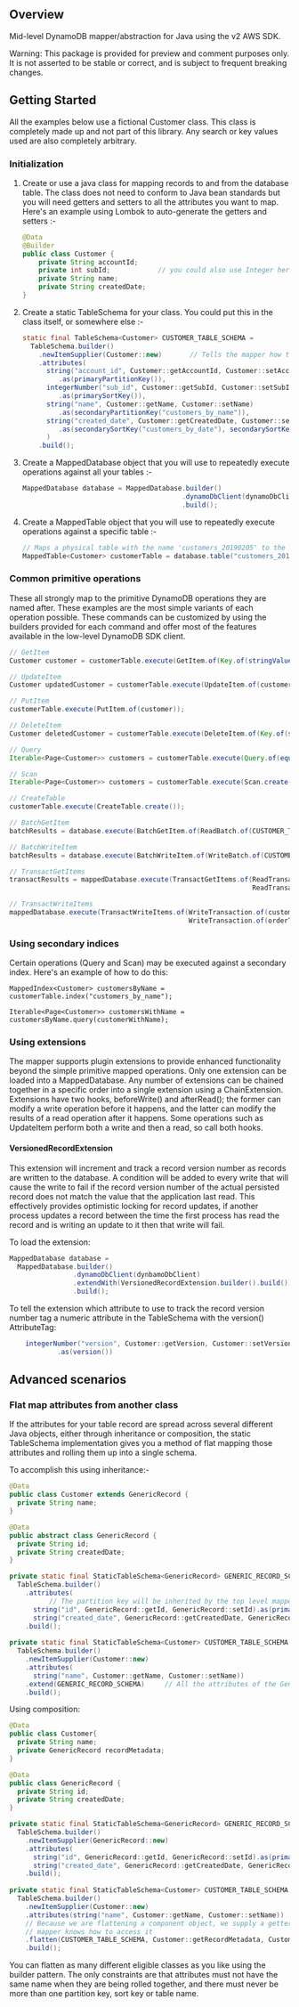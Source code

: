 ## Overview

Mid-level DynamoDB mapper/abstraction for Java using the v2 AWS SDK.

Warning: This package is provided for preview and comment purposes only.
It is not asserted to be stable or correct, and is subject to frequent
breaking changes.

## Getting Started
All the examples below use a fictional Customer class. This class is
completely made up and not part of this library. Any search or key
values used are also completely arbitrary.

### Initialization
1. Create or use a java class for mapping records to and from the
   database table. The class does not need to conform to Java bean
   standards but you will need getters and setters to all the attributes
   you want to map. Here's an example using Lombok to auto-generate the
   getters and setters :-
   ```java
   @Data
   @Builder
   public class Customer {
       private String accountId;
       private int subId;            // you could also use Integer here
       private String name;
       private String createdDate;
   }
   ```
   
2. Create a static TableSchema for your class. You could put this in the
   class itself, or somewhere else :-
   ```java
   static final TableSchema<Customer> CUSTOMER_TABLE_SCHEMA =
     TableSchema.builder()
       .newItemSupplier(Customer::new)       // Tells the mapper how to make new objects when reading items
       .attributes(
         string("account_id", Customer::getAccountId, Customer::setAccountId)
            .as(primaryPartitionKey()),                                                  // primary partition key         
         integerNumber("sub_id", Customer::getSubId, Customer::setSubId)
            .as(primarySortKey()),                                                       // primary sort key
         string("name", Customer::getName, Customer::setName)
            .as(secondaryPartitionKey("customers_by_name")),                             // GSI partition key
         string("created_date", Customer::getCreatedDate, Customer::setCreatedDate)
            .as(secondarySortKey("customers_by_date"), secondarySortKey("customers_by_name"))    // Sort key for both the LSI and the GSI
         )
       .build();
   ```
   
3. Create a MappedDatabase object that you will use to repeatedly
   execute operations against all your tables :- 
   ```java
   MappedDatabase database = MappedDatabase.builder()
                                           .dynamoDbClient(dynamoDbClient)
                                           .build();
   ```
4. Create a MappedTable object that you will use to repeatedly execute
  operations against a specific table :-
   ```java
   // Maps a physical table with the name 'customers_20190205' to the schema
   MappedTable<Customer> customerTable = database.table("customers_20190205", CUSTOMER_TABLE_SCHEMA);
   ```
 
### Common primitive operations
These all strongly map to the primitive DynamoDB operations they are
named after. These examples are the most simple variants of each
operation possible. These commands can be customized by using the
builders provided for each command and offer most of the features
available in the low-level DynamoDB SDK client.

   ```java
   // GetItem
   Customer customer = customerTable.execute(GetItem.of(Key.of(stringValue("a123"))));
   
   // UpdateItem
   Customer updatedCustomer = customerTable.execute(UpdateItem.of(customer));
   
   // PutItem
   customerTable.execute(PutItem.of(customer));
   
   // DeleteItem
   Customer deletedCustomer = customerTable.execute(DeleteItem.of(Key.of(stringValue("a123"), numberValue(456))));
   
   // Query
   Iterable<Page<Customer>> customers = customerTable.execute(Query.of(equalTo(Key.of(stringValue("a123")))));
   
   // Scan
   Iterable<Page<Customer>> customers = customerTable.execute(Scan.create());
   
   // CreateTable
   customerTable.execute(CreateTable.create());
   
   // BatchGetItem
   batchResults = database.execute(BatchGetItem.of(ReadBatch.of(CUSTOMER_TABLE, GetItem.of(key1), GetItem.of(key2), GetItem.of(key3)));
   
   // BatchWriteItem
   batchResults = database.execute(BatchWriteItem.of(WriteBatch.of(CUSTOMER_TABLE, PutItem.of(item), DeleteItem.of(key1), DeleteItem.of(key2))));
   
   // TransactGetItems
   transactResults = mappedDatabase.execute(TransactGetItems.of(ReadTransaction.of(customerTable, GetItem.of(key1)),
                                                                ReadTransaction.of(orderTable, GetItem.of(key2)));
   
   // TransactWriteItems
   mappedDatabase.execute(TransactWriteItems.of(WriteTransaction.of(customerTable, UpdateItem.of(customer)),
                                                WriteTransaction.of(orderTable, ConditionCheck.of(orderKey, conditionExpression)));
```
   
### Using secondary indices
Certain operations (Query and Scan) may be executed against a secondary
index. Here's an example of how to do this:
   ```
   MappedIndex<Customer> customersByName = customerTable.index("customers_by_name");
       
   Iterable<Page<Customer>> customersWithName = customersByName.query(customerWithName);
   ```

### Using extensions
The mapper supports plugin extensions to provide enhanced functionality
beyond the simple primitive mapped operations. Only one extension can be
loaded into a MappedDatabase. Any number of extensions can be chained
together in a specific order into a single extension using a
ChainExtension. Extensions have two hooks, beforeWrite() and
afterRead(); the former can modify a write operation before it happens,
and the latter can modify the results of a read operation after it
happens. Some operations such as UpdateItem perform both a write and
then a read, so call both hooks.

#### VersionedRecordExtension

This extension will increment and track a record version number as
records are written to the database. A condition will be added to every
write that will cause the write to fail if the record version number of
the actual persisted record does not match the value that the
application last read. This effectively provides optimistic locking for
record updates, if another process updates a record between the time the
first process has read the record and is writing an update to it then
that write will fail. 

To load the extension:
```java
MappedDatabase database = 
  MappedDatabase.builder()
                .dynamoDbClient(dynbamoDbClient)
                .extendWith(VersionedRecordExtension.builder().build())
                .build();
```

To tell the extension which attribute to use to track the record version
number tag a numeric attribute in the TableSchema with the version()
AttributeTag:
```java
    integerNumber("version", Customer::getVersion, Customer::setVersion)
            .as(version())                               
```

## Advanced scenarios
### Flat map attributes from another class
If the attributes for your table record are spread across several
different Java objects, either through inheritance or composition, the
static TableSchema implementation gives you a method of flat mapping
those attributes and rolling them up into a single schema.

To accomplish this using inheritance:-
```java
@Data
public class Customer extends GenericRecord {
  private String name;
}

@Data
public abstract class GenericRecord {
  private String id;
  private String createdDate;
}

private static final StaticTableSchema<GenericRecord> GENERIC_RECORD_SCHEMA =
  TableSchema.builder()
    .attributes(
          // The partition key will be inherited by the top level mapper
      string("id", GenericRecord::getId, GenericRecord::setId).as(primaryPartitionKey()),
      string("created_date", GenericRecord::getCreatedDate, GenericRecord::setCreatedDate))
    .build();
    
private static final StaticTableSchema<Customer> CUSTOMER_TABLE_SCHEMA =
  TableSchema.builder()
    .newItemSupplier(Customer::new)
    .attributes(
      string("name", Customer::getName, Customer::setName))
    .extend(GENERIC_RECORD_SCHEMA)     // All the attributes of the GenericRecord schema are added to Customer
    .build();
```

Using composition:
```java
@Data
public class Customer{
  private String name;
  private GenericRecord recordMetadata;
}

@Data
public class GenericRecord {
  private String id;
  private String createdDate;
}

private static final StaticTableSchema<GenericRecord> GENERIC_RECORD_SCHEMA =
  TableSchema.builder()
    .newItemSupplier(GenericRecord::new)
    .attributes(
      string("id", GenericRecord::getId, GenericRecord::setId).as(primaryPartitionKey()),
      string("created_date", GenericRecord::getCreatedDate, GenericRecord::setCreatedDate))
    .build();
    
private static final StaticTableSchema<Customer> CUSTOMER_TABLE_SCHEMA =
  TableSchema.builder()
    .newItemSupplier(Customer::new)
    .attributes(string("name", Customer::getName, Customer::setName))
    // Because we are flattening a component object, we supply a getter and setter so the
    // mapper knows how to access it
    .flatten(CUSTOMER_TABLE_SCHEMA, Customer::getRecordMetadata, Customer::setRecordMetadata)
    .build(); 
```
You can flatten as many different eligible classes as you like using the
builder pattern. The only constraints are that attributes must not have
the same name when they are being rolled together, and there must never
be more than one partition key, sort key or table name.